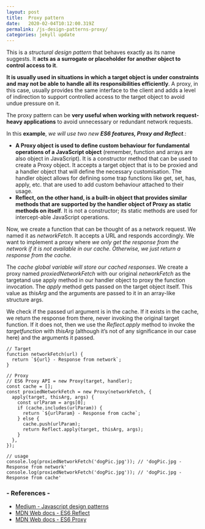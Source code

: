 ```yaml
---
layout: post
title:  Proxy pattern
date:   2020-02-04T10:12:00.319Z
permalink: /js-design-patterns-proxy/
categories: jekyll update
---
```

This is a *structural design pattern* that behaves exactly as its name suggests. It **acts as a surrogate or placeholder for another object to control access to it**.

**It is usually used in situations in which a target object is under constraints and may not be able to handle all its responsibilities efficiently**. A proxy, in this case, usually provides the same interface to the client and adds a level of indirection to support controlled access to the target object to avoid undue pressure on it.

The proxy pattern can be **very useful when working with network request-heavy applications** to avoid unnecessary or redundant network requests.

In this **example**, *we will use two new **ES6 features, Proxy and Reflect**.*:
- **A Proxy object is used to define custom behaviour for fundamental operations of a JavaScript object** (remember, function and arrays are also object in JavaScript). It is a constructor method that can be used to create a Proxy object. It accepts a target object that is to be proxied and a handler object that will define the necessary customisation. The handler object allows for defining some trap functions like get, set, has, apply, etc. that are used to add custom behaviour attached to their usage. 
- **Reflect, on the other hand, is a built-in object that provides similar methods that are supported by the handler object of Proxy as static methods on itself**. It is not a constructor; its static methods are used for intercept-able JavaScript operations.

Now, we create a function that can be thought of as a network request. We named it as *networkFetch*. It accepts a URL and responds accordingly. We want to implement a proxy where *we only get the response from the network if it is not available in our cache. Otherwise, we just return a response from the cache*.

The *cache global variable will store our cached responses*. We create a proxy named *proxiedNetworkFetch* with our original *networkFetch* as the targetand use apply method in our handler object to proxy the function invocation. The *apply* method gets passed on the target object itself. This value as *thisArg* and the arguments are passed to it in an array-like structure args.

We check if the passed url argument is in the cache. If it exists in the cache, we return the response from there, never invoking the original target function. If it does not, then we use the *Reflect.apply* method to invoke the *targetfunction* with *thisArg* (although it’s not of any significance in our case here) and the arguments it passed.

```
// Target
function networkFetch(url) {
  return `${url} - Response from network`;
}

// Proxy
// ES6 Proxy API = new Proxy(target, handler);
const cache = [];
const proxiedNetworkFetch = new Proxy(networkFetch, {
  apply(target, thisArg, args) {
    const urlParam = args[0];
    if (cache.includes(urlParam)) {
      return `${urlParam} - Response from cache`;
    } else {
      cache.push(urlParam);
      return Reflect.apply(target, thisArg, args);
    }
  },
});

// usage
console.log(proxiedNetworkFetch('dogPic.jpg')); // 'dogPic.jpg - Response from network'
console.log(proxiedNetworkFetch('dogPic.jpg')); // 'dogPic.jpg - Response from cache'
```

### - References -

- [Medium - Javascript design patterns](https://medium.com/better-programming/javascript-design-patterns-25f0faaaa15)
- [MDN Web docs - ES6 Reflect](https://developer.mozilla.org/en-US/docs/Web/JavaScript/Reference/Global_Objects/Reflect)
- [MDN Web docs - ES6 Proxy](https://developer.mozilla.org/en-US/docs/Web/JavaScript/Reference/Global_Objects/Proxy)
